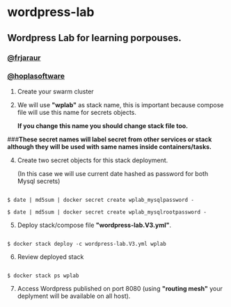 # wordpress-lab

## Wordpress Lab for learning porpouses.

### [@frjaraur](https://github.com/frjaraur)
### [@hoplasoftware](https://github.com/hopla-training)

1. Create your swarm cluster

3. We will use __"wplab"__ as stack name, this is important because compose file will use this name for secrets objects.

    __If you change this name you should change stack file too.__
    
###__These secret names will label secret from other services or stack although they will be used with same names inside containers/tasks.__


4. Create two secret objects for this stack deployment.

    (In this case we will use current date hashed as password for both Mysql secrets)
~~~

$ date | md5sum | docker secret create wplab_mysqlpassword -

$ date | md5sum | docker secret create wplab_mysqlrootpassword -

~~~

5. Deploy stack/compose file __"wordpress-lab.V3.yml"__.

~~~

$ docker stack deploy -c wordpress-lab.V3.yml wplab

~~~

6. Review deployed stack

~~~

$ docker stack ps wplab

~~~

7. Access Wordpress published on port 8080 (using __"routing mesh"__ your deplyment will be available on all host).
